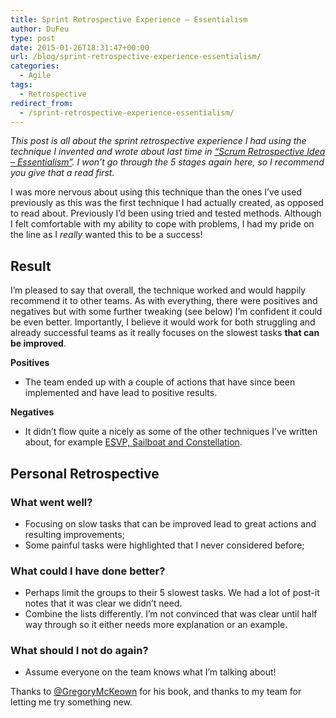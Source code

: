 ```yaml
---
title: Sprint Retrospective Experience – Essentialism
author: DuFeu
type: post
date: 2015-01-26T18:31:47+00:00
url: /blog/sprint-retrospective-experience-essentialism/
categories:
  - Agile
tags:
  - Retrospective
redirect_from:
  - /sprint-retrospective-experience-essentialism/
---
```


_This post is all about the sprint retrospective experience I had using the technique I invented and wrote about last time in [&#8220;Scrum Retrospective Idea &#8211; Essentialism&#8221;][1]. I won&#8217;t go through the 5 stages again here, so I recommend you give that a read first._

I was more nervous about using this technique than the ones I&#8217;ve used previously as this was the first technique I had actually created, as opposed to read about. Previously I&#8217;d been using tried and tested methods. Although I felt comfortable with my ability to cope with problems, I had my pride on the line as I _really_ wanted this to be a success!

## Result

I&#8217;m pleased to say that overall, the technique worked and would happily recommend it to other teams. As with everything, there were positives and negatives but with some further tweaking (see below) I&#8217;m confident it could be even better. Importantly, I believe it would work for both struggling and already successful teams as it really focuses on the slowest tasks **that can be improved**.

**Positives**

- The team ended up with a couple of actions that have since been implemented and have lead to positive results.

**Negatives**

- It didn&#8217;t flow quite a nicely as some of the other techniques I&#8217;ve written about, for example [ESVP, Sailboat and Constellation][2].

## Personal Retrospective

### What went well?

- Focusing on slow tasks that can be improved lead to great actions and resulting improvements;
- Some painful tasks were highlighted that I never considered before;

### What could I have done better?

- Perhaps limit the groups to their 5 slowest tasks. We had a lot of post-it notes that it was clear we didn&#8217;t need.
- Combine the lists differently. I&#8217;m not convinced that was clear until half way through so it either needs more explanation or an example.

### What should I not do again?

- Assume everyone on the team knows what I&#8217;m talking about!

Thanks to [@GregoryMcKeown][3] for his book, and thanks to my team for letting me try something new.

[1]: http://localhost:8000/empty/sprint-retrospective-idea-essentialism/
[2]: http://localhost:8000/empty/wp-admin/post.php?post=210&action=edit
[3]: https://twitter.com/@GregoryMcKeown
